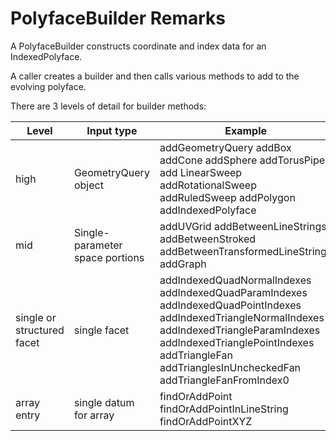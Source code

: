 
# PolyfaceBuilder Remarks

A PolyfaceBuilder constructs coordinate and index data for an IndexedPolyface.

A caller creates a builder and then calls various methods to add to the evolving polyface.

There are 3 levels of detail for builder methods:

| Level | Input type | Example | Actions |
|---------------|-------------------|--------------|--------------|
| high | GeometryQuery object  | addGeometryQuery  addBox addCone addSphere addTorusPipe add LinearSweep addRotationalSweep addRuledSweep addPolygon addIndexedPolyface | call mid- or low- level methods for major parts (sides, caps) of the geometry query. |
| mid | Single-parameter space portions  | addUVGrid addBetweenLineStrings addBetweenStroked addBetweenTransformedLineStrings addGraph | enumerate quad and triangles in the grid/circle/polygon |
| single or structured facet | single facet | addIndexedQuadNormalIndexes addIndexedQuadParamIndexes addIndexedQuadPointIndexes addIndexedTriangleNormalIndexes addIndexedTriangleParamIndexes addIndexedTrianglePointIndexes addTriangleFan addTrianglesInUncheckedFan addTriangleFanFromIndex0 | multiple inserts to arrays |
| array entry | single datum for array | findOrAddPoint findOrAddPointInLineString findOrAddPointXYZ | |
